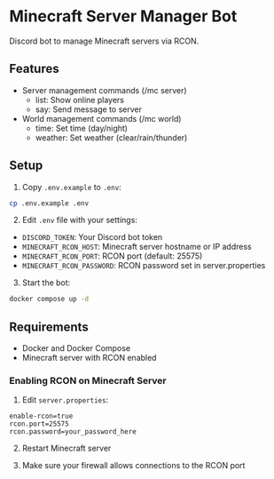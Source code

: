 # Minecraft Server Manager Bot

Discord bot to manage Minecraft servers via RCON.

## Features

- Server management commands (/mc server)
  - list: Show online players
  - say: Send message to server
- World management commands (/mc world)
  - time: Set time (day/night)
  - weather: Set weather (clear/rain/thunder)

## Setup

1. Copy `.env.example` to `.env`:
```bash
cp .env.example .env
```

2. Edit `.env` file with your settings:
- `DISCORD_TOKEN`: Your Discord bot token
- `MINECRAFT_RCON_HOST`: Minecraft server hostname or IP address
- `MINECRAFT_RCON_PORT`: RCON port (default: 25575)
- `MINECRAFT_RCON_PASSWORD`: RCON password set in server.properties

3. Start the bot:
```bash
docker compose up -d
```

## Requirements

- Docker and Docker Compose
- Minecraft server with RCON enabled

### Enabling RCON on Minecraft Server

1. Edit `server.properties`:
```properties
enable-rcon=true
rcon.port=25575
rcon.password=your_password_here
```

2. Restart Minecraft server

3. Make sure your firewall allows connections to the RCON port
